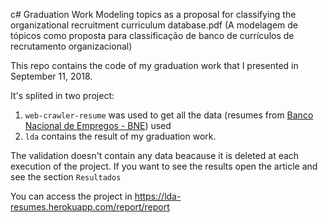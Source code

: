 c# Graduation Work
Modeling topics as a proposal for classifying the organizational recruitment curriculum database.pdf
(A modelagem de tópicos como proposta para classificação de banco de currículos de recrutamento organizacional)

This repo contains the code of my graduation work that I presented in September 11, 2018.

It's splited in two project:
1. `web-crawler-resume` was used to get all the data (resumes from [Banco Nacional de Empregos - BNE](https://www.bne.com.br/)) used
2. `lda` contains the result of my graduation work.

The validation doesn't contain any data beacause it is deleted at each execution of the project.
If you want to see the results open the article and see the section `Resultados`

You can access the project in https://lda-resumes.herokuapp.com/report/report
